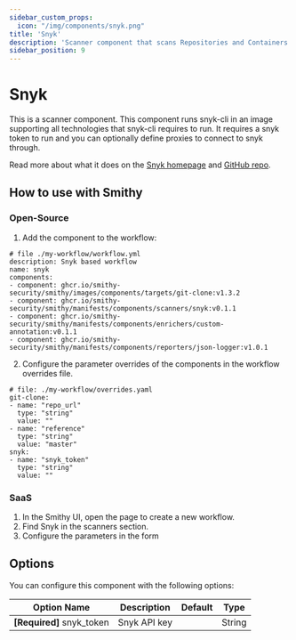 ```yaml
---
sidebar_custom_props:
  icon: "/img/components/snyk.png"
title: 'Snyk'
description: 'Scanner component that scans Repositories and Containers with Snyk.'
sidebar_position: 9
---
```


# Snyk

This is a scanner component.
This component runs snyk-cli in an image supporting all technologies that snyk-cli requires to run.
It requires a snyk token to run and you can optionally define proxies to connect to snyk through.

Read more about what it does on the [Snyk homepage](https://snyk.io/)
and [GitHub repo](https://github.com/snyk/snyk-cli).

## How to use with Smithy

### Open-Source

1. Add the component to the workflow:

```
# file ./my-workflow/workflow.yml
description: Snyk based workflow
name: snyk
components:
- component: ghcr.io/smithy-security/smithy/images/components/targets/git-clone:v1.3.2
- component: ghcr.io/smithy-security/smithy/manifests/components/scanners/snyk:v0.1.1
- component: ghcr.io/smithy-security/smithy/manifests/components/enrichers/custom-annotation:v0.1.1
- component: ghcr.io/smithy-security/smithy/manifests/components/reporters/json-logger:v1.0.1

```

2. Configure the parameter overrides of the components in the workflow overrides file.

```
# file: ./my-workflow/overrides.yaml
git-clone:
- name: "repo_url"
  type: "string"
  value: ""
- name: "reference"
  type: "string"
  value: "master"
snyk:
- name: "snyk_token"
  type: "string"
  value: ""

```

### SaaS

1. In the Smithy UI, open the page to create a new workflow.
2. Find Snyk in the scanners section.
3. Configure the parameters in the form

## Options

You can configure this component with the following options:

| Option Name                                 | Description                                                           | Default | Type   |
|---------------------------------------------|-----------------------------------------------------------------------|---------|--------|
| **[Required]** snyk_token | Snyk API key| | String |
